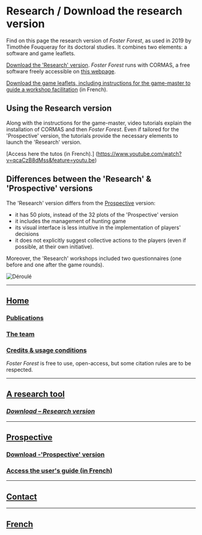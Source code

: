 # Research / Download the research version

Find on this page the research version of _Foster Forest_, as used in 2019 by Timothée Fouqueray for its doctoral studies. It combines two elements: a software and game leaflets.


[Download the 'Research' version](https://timotheefouqueray.github.io/fosterforest/recherche/FosterForest_Research.zip). _Foster Forest_ runs with CORMAS, a free software freely accessible on [this webpage](http://cormas.cirad.fr).



[Download the game leaflets, including instructions for the game-master to guide a workshop facilitation](https://timotheefouqueray.github.io/fosterforest/recherche/FosterForest_Research-Livrets.zip) (in French).


## Using the Research version

Along with the instructions for the game-master, video tutorials explain the installation of CORMAS and then _Foster Forest_. Even if tailored for the 'Prospective' version, the tutorials provide the necessary elements to launch the 'Research' version.

[Access here the tutos (in French).] (https://www.youtube.com/watch?v=qcaCzB8dMss&feature=youtu.be)


## Differences between the 'Research' & 'Prospective' versions

The 'Research' version differs from the [Prospective](https://timotheefouqueray.github.io/fosterforest/prospective/prospective) version:
- it has 50 plots, instead of the 32 plots of the 'Prospective' version
- it includes the management of hunting game
- its visual interface is less intuitive in the implementation of players' decisions
- it does not explicitly suggest collective actions to the players (even if possible, at their own initiative).

Moreover, the 'Research' workshops included two questionnaires (one before and one after the game rounds).

![Déroulé](https://timotheefouqueray.github.io/fosterforest/recherche/déroulé_atelier_recherche-eng.jpg)

***

## [Home](https://timotheefouqueray.github.io/fosterforest/home-eng)
### [Publications](https://timotheefouqueray.github.io/fosterforest/home/documentation-eng)
### [The team](https://timotheefouqueray.github.io/fosterforest/home/equipe-eng)
### [Credits & usage conditions](https://timotheefouqueray.github.io/fosterforest/home/credits-utilisation-eng)
_Foster Forest_ is free to use, open-access, but some citation rules are to be respected.

***
## [A research tool](https://timotheefouqueray.github.io/fosterforest/recherche/recherche-eng)
### *[Download – Research version](https://timotheefouqueray.github.io/fosterforest/recherche/telecharger-recherche-eng)*

***
## [Prospective](https://timotheefouqueray.github.io/fosterforest/prospective/prospective-eng)
### [Download -'Prospective' version](https://timotheefouqueray.github.io/fosterforest/prospective/telecharger-prospective-eng)
### [Access the user's guide (in French)](https://timotheefouqueray.github.io/fosterforest/prospective/tutoriels)

***
## [Contact](https://timotheefouqueray.github.io/fosterforest/contact-eng)

***
## [French](https://timotheefouqueray.github.io/fosterforest/)
